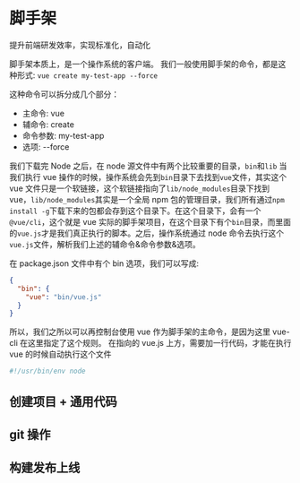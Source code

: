 # 脚手架

提升前端研发效率，实现标准化，自动化

脚手架本质上，是一个操作系统的客户端。
我们一般使用脚手架的命令，都是这种形式:
`vue create my-test-app --force`

这种命令可以拆分成几个部分：

- 主命令: vue
- 辅命令: create
- 命令参数: my-test-app
- 选项: --force

我们下载完 Node 之后，在 node 源文件中有两个比较重要的目录，`bin`和`lib`
当我们执行 vue 操作的时候，操作系统会先到`bin`目录下去找到`vue`文件，其实这个 vue 文件只是一个软链接，这个软链接指向了`lib/node_modules`目录下找到 vue，`lib/node_modules`其实是一个全局 npm 包的管理目录，我们所有通过`npm install -g`下载下来的包都会存到这个目录下。在这个目录下，会有一个`@vue/cli`，这个就是 vue 实际的脚手架项目，在这个目录下有个`bin`目录，而里面的`vue.js`才是我们真正执行的脚本。之后，操作系统通过 node 命令去执行这个`vue.js`文件，解析我们上述的辅命令&命令参数&选项。

在 package.json 文件中有个 bin 选项，我们可以写成:

```json
{
  "bin": {
    "vue": "bin/vue.js"
  }
}
```

所以，我们之所以可以再控制台使用 vue 作为脚手架的主命令，是因为这里 vue-cli 在这里指定了这个规则。
在指向的 vue.js 上方，需要加一行代码，才能在执行 vue 的时候自动执行这个文件

```javascript
#!/usr/bin/env node

```

## 创建项目 + 通用代码

## git 操作

## 构建发布上线
